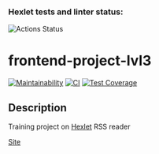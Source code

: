 ### Hexlet tests and linter status:
![Actions Status](/workflows/hexlet-check/badge.svg)

# frontend-project-lvl3
[![Maintainability](https://api.codeclimate.com/v1/badges/ecda998e5d1ed43a1fb5/maintainability)](https://codeclimate.com/github/nightlord189/frontend-project-lvl3)
[![CI](https://github.com/nightlord189/frontend-project-lvl3/workflows/main/badge.svg)](https://github.com/nightlord189/frontend-project-lvl3/actions)
[![Test Coverage](https://api.codeclimate.com/v1/badges/ecda998e5d1ed43a1fb5/test_coverage)](https://codeclimate.com/github/nightlord189/frontend-project-lvl3/test_coverage)

## Description
Training project on [Hexlet](https://hexlet.io)
RSS reader

[Site](https://frontend-project-lvl3-alpha-mocha.vercel.app/)